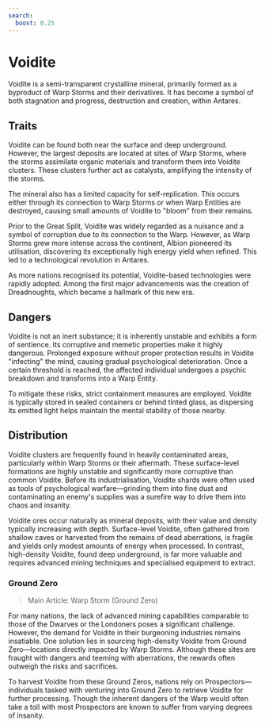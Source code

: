 ```yaml
---
search:
  boost: 0.25
---
```


# Voidite

Voidite is a semi-transparent crystalline mineral, primarily formed as a byproduct of Warp Storms and their derivatives. It has become a symbol of both stagnation and progress, destruction and creation, within Antares.  

## Traits  

Voidite can be found both near the surface and deep underground. However, the largest deposits are located at sites of Warp Storms, where the storms assimilate organic materials and transform them into Voidite clusters. These clusters further act as catalysts, amplifying the intensity of the storms.  

The mineral also has a limited capacity for self-replication. This occurs either through its connection to Warp Storms or when Warp Entities are destroyed, causing small amounts of Voidite to "bloom" from their remains.  

Prior to the Great Split, Voidite was widely regarded as a nuisance and a symbol of corruption due to its connection to the Warp. However, as Warp Storms grew more intense across the continent, Albion pioneered its utilisation, discovering its exceptionally high energy yield when refined. This led to a technological revolution in Antares.  

As more nations recognised its potential, Voidite-based technologies were rapidly adopted. Among the first major advancements was the creation of Dreadnoughts, which became a hallmark of this new era.  

## Dangers  

Voidite is not an inert substance; it is inherently unstable and exhibits a form of sentience. Its corruptive and memetic properties make it highly dangerous. Prolonged exposure without proper protection results in Voidite "infecting" the mind, causing gradual psychological deterioration. Once a certain threshold is reached, the affected individual undergoes a psychic breakdown and transforms into a Warp Entity.  

To mitigate these risks, strict containment measures are employed. Voidite is typically stored in sealed containers or behind tinted glass, as dispersing its emitted light helps maintain the mental stability of those nearby.  

## Distribution  

Voidite clusters are frequently found in heavily contaminated areas, particularly within Warp Storms or their aftermath. These surface-level formations are highly unstable and significantly more corruptive than common Voidite. Before its industrialisation, Voidite shards were often used as tools of psychological warfare—grinding them into fine dust and contaminating an enemy's supplies was a surefire way to drive them into chaos and insanity.  

Voidite ores occur naturally as mineral deposits, with their value and density typically increasing with depth. Surface-level Voidite, often gathered from shallow caves or harvested from the remains of dead aberrations, is fragile and yields only modest amounts of energy when processed. In contrast, high-density Voidite, found deep underground, is far more valuable and requires advanced mining techniques and specialised equipment to extract.  

### Ground Zero  

> Main Article: Warp Storm (Ground Zero) 

For many nations, the lack of advanced mining capabilities comparable to those of the Dwarves or the Londoners poses a significant challenge. However, the demand for Voidite in their burgeoning industries remains insatiable. One solution lies in sourcing high-density Voidite from Ground Zero—locations directly impacted by Warp Storms. Although these sites are fraught with dangers and teeming with aberrations, the rewards often outweigh the risks and sacrifices.  

To harvest Voidite from these Ground Zeros, nations rely on Prospectors—individuals tasked with venturing into Ground Zero to retrieve Voidite for further processing. Though the inherent dangers of the Warp would often take a toll with most Prospectors are known to suffer from varying degrees of insanity.